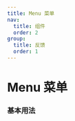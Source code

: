 ```yaml
---
title: Menu 菜单
nav:
  title: 组件
  order: 2
group:
  title: 反馈
  order: 1
---
```


#  Menu 菜单

### 基本用法

<code src="./demo/basic.tsx"></code>
